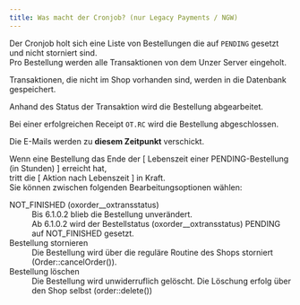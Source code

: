 ```yaml
---
title: Was macht der Cronjob? (nur Legacy Payments / NGW)
---
```



Der Cronjob holt sich eine Liste von Bestellungen die auf `PENDING` gesetzt und nicht storniert sind.<br> 
Pro Bestellung werden alle Transaktionen von dem Unzer Server eingeholt.

Transaktionen, die nicht im Shop vorhanden sind, werden in die Datenbank gespeichert.

Anhand des Status der Transaktion wird die Bestellung abgearbeitet.

Bei einer erfolgreichen Receipt `OT.RC` wird die Bestellung abgeschlossen.

Die E-Mails werden zu **diesem Zeitpunkt** verschickt.


Wenn eine Bestellung das Ende der [ Lebenszeit einer PENDING-Bestellung (in Stunden) ] erreicht hat,  
tritt die [ Aktion nach Lebenszeit ] in Kraft.  
Sie können zwischen folgenden Bearbeitungsoptionen wählen:
<dl>
<dt>NOT_FINISHED (oxorder__oxtransstatus)</dt>
<dd>Bis 6.1.0.2 blieb die Bestellung unverändert.</dd>
<dd>Ab 6.1.0.2 wird der Bestellstatus (oxorder__oxtransstatus) PENDING auf NOT_FINISHED gesetzt.</dd>
<dt>Bestellung stornieren</dt>
<dd>Die Bestellung wird über die reguläre Routine des Shops storniert (Order::cancelOrder()).</dd>
<dt>Bestellung l&ouml;schen</dt>
<dd>Die Bestellung wird unwiderruflich gelöscht. Die Löschung erfolg über den Shop selbst (order::delete()) </dd>
</dl>
